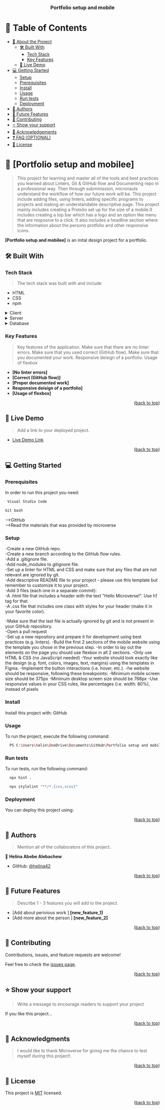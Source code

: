 <a name="readme-top"></a>



<div align="center">
  <!-- You are encouraged to replace this logo with your own! Otherwise you can also remove it. -->
  
  <br/>

  <h3><b>Portfolio setup and mobile</b></h3>

</div>

<!-- TABLE OF CONTENTS -->

# 📗 Table of Contents

- [📖 About the Project](#about-project)
  - [🛠 Built With](#built-with)
    - [Tech Stack](#tech-stack)
    - [Key Features](#key-features)
  - [🚀 Live Demo](#live-demo)
- [💻 Getting Started](#getting-started)
  - [Setup](#setup)
  - [Prerequisites](#prerequisites)
  - [Install](#install)
  - [Usage](#usage)
  - [Run tests](#run-tests)
  - [Deployment](#triangular_flag_on_post-deployment)
- [👥 Authors](#authors)
- [🔭 Future Features](#future-features)
- [🤝 Contributing](#contributing)
- [⭐️ Show your support](#support)
- [🙏 Acknowledgements](#acknowledgements)
- [❓ FAQ (OPTIONAL)](#faq)
- [📝 License](#license)

<!-- PROJECT DESCRIPTION -->

# 📖 [Portfolio setup and mobilee] <a name="about-project"></a>

> This project for learning and master all of the tools and best practices you learned about Linters, Git & GitHub flow and Documenting repo in a professional way. Then through submmission, micronauts understand the workflow of how our future work will be. 
This project include adding files, using linters, adding specific programs to projects and making an understandable descriptive page. 
This project mainly includes creating a Protolio set up for the size of a mobile.It includes creating a top bar which has a logo and an option like menu that are resposive to a click.
It also includes a headline section where the information about the persons protfolio and other responsive icons.

**[Portfolio setup and mobilee]** is an inital design project for a portfolio.

## 🛠 Built With <a name="built-with"></a>

### Tech Stack <a name="tech-stack"></a>

>  The tech stack was built with and include:
- HTML
- CSS
- npm

<details>
  <summary>Client</summary>
  <ul>
    <li><a href="https://reactjs.org/"></a></li>
  </ul>
</details>

<details>
  <summary>Server</summary>
  <ul>
    <li><a href="https://expressjs.com/"></a></li>
  </ul>
</details>

<details>
<summary>Database</summary>
  <ul>
    <li><a href="https://www.postgresql.org/"></a></li>
  </ul>
</details>

<!-- Features -->

### Key Features <a name="key-features"></a>

> Key features of the application.
Make sure that there are no linter errors.
Make sure that you used correct (GitHub flow).
Make sure that you documented your work.
Responsive deisign of a portfolio.
Usage of flexbox

- **[No linter errors]**
- **[Correct (GitHub flow)]**
- **[Proper documented work]**
- **Responsive deisign of a portfolio]**
- **[Usage of flexbox]**


<p align="right">(<a href="#readme-top">back to top</a>)</p>

<!-- LIVE DEMO -->

## 🚀 Live Demo <a name="live-demo"></a>

> Add a link to your deployed project.

- [Live Demo Link](https://yourdeployedapplicationlink.com)

<p align="right">(<a href="#readme-top">back to top</a>)</p>

<!-- GETTING STARTED -->

## 💻 Getting Started <a name="getting-started"></a>



### Prerequisites

In order to run this project you need:
```sh
 Visual Studio Code
```
 
 ```sh
 Git bash
```
 
-->GitHub<br>
-->Read the materials that was provided by microverse

<!--
Example command:

```sh
 gem install rails
```
 -->

### Setup

-Create a new GitHub repo.<br>
-Create a new branch according to the GitHub flow rules.<br>
-Add a .gitignore file.<br>
-Add node_modules to gitignore file.<br>
-Set up a linter for HTML and CSS and make sure that any files that are not relevant are ignored by git.<br>
-Add descriptive README file to your project - please use this template but remember to customize it to your project.<br>
-Add 3 files (each one in a separate commit):<br>
        -A .html file that includes a header with the text "Hello Microverse!". Use h1 tag for that.<br>
        -A .css file that includes one class with styles for your header (make it in your favorite color).<br>
        
-Make sure that the last file is actually ignored by git and is not present in your GitHub repository.<br>
-Open a pull request<br>
-Set up a new repository and prepare it for development using best practices (e.g. linters).
-Build the first 2 sections of the mobile website using the template you chose in the previous step.
-In order to lay out the elements on the page you should use flexbox in all 2 sections.
-Only use HTML & CSS (no JavaScript needed)
-Your website should look exactly like the design (e.g. font, colors, images, text, margins) using the templates in Figma.
-Implement the button interactions (i.e. hover, etc.).
-he website should be responsive, following these breakpoints:
-Minimum mobile screen size should be 375px
-Minimum desktop screen size should be 768px
-Use responsive values in your CSS rules, like percentages (i.e. width: 80%), instead of pixels


<!--
Example commands:

```sh
  cd my-folder
  git clone git@github.com:myaccount/my-project.git
```
--->

### Install

Install this project with: GitHub

<!--
Example command:

```sh
  cd my-project
  gem install
```
--->

### Usage

To run the project, execute the following command:
```sh
  PS C:\Users\helin\OneDrive\Documents\GitHub\Portfolio setup and mobile>
```

<!--
Example command:

```sh
  rails server
```
--->

### Run tests

To run tests, run the following command:
```sh
  npx hint .
```
```sh
  npx stylelint "**/*.{css,scss}"
```

<!--
Example command:

```sh
  bin/rails test test/models/article_test.rb
```
--->

### Deployment

You can deploy this project using:

<!--
Example:

```sh

```
 -->

<p align="right">(<a href="#readme-top">back to top</a>)</p>

<!-- AUTHORS -->

## 👥 Authors <a name="authors"></a>

> Mention all of the collaborators of this project.

👤 **Helina Abebe Alebachew**

- GitHub: [@helina42](https://github.com/helina42)



<p align="right">(<a href="#readme-top">back to top</a>)</p>

<!-- FUTURE FEATURES -->

## 🔭 Future Features <a name="future-features"></a>

> Describe 1 - 3 features you will add to the project.

- [Add about perivious work ] **[new_feature_1]**
- [Add more about the person ] **[new_feature_2]**


<p align="right">(<a href="#readme-top">back to top</a>)</p>

<!-- CONTRIBUTING -->

## 🤝 Contributing <a name="contributing"></a>

Contributions, issues, and feature requests are welcome!

Feel free to check the [issues page](../../issues/).

<p align="right">(<a href="#readme-top">back to top</a>)</p>

<!-- SUPPORT -->

## ⭐️ Show your support <a name="support"></a>

> Write a message to encourage readers to support your project

If you like this project...

<p align="right">(<a href="#readme-top">back to top</a>)</p>

<!-- ACKNOWLEDGEMENTS -->

## 🙏 Acknowledgments <a name="acknowledgements"></a>

> I would like to thank Microverse for giving me the chance to test myself during this project!.

<p align="right">(<a href="#readme-top">back to top</a>)</p>


<!-- LICENSE -->

## 📝 License <a name="license"></a>

This project is [MIT](./LICENSE) licensed.



<p align="right">(<a href="#readme-top">back to top</a>)</p>

